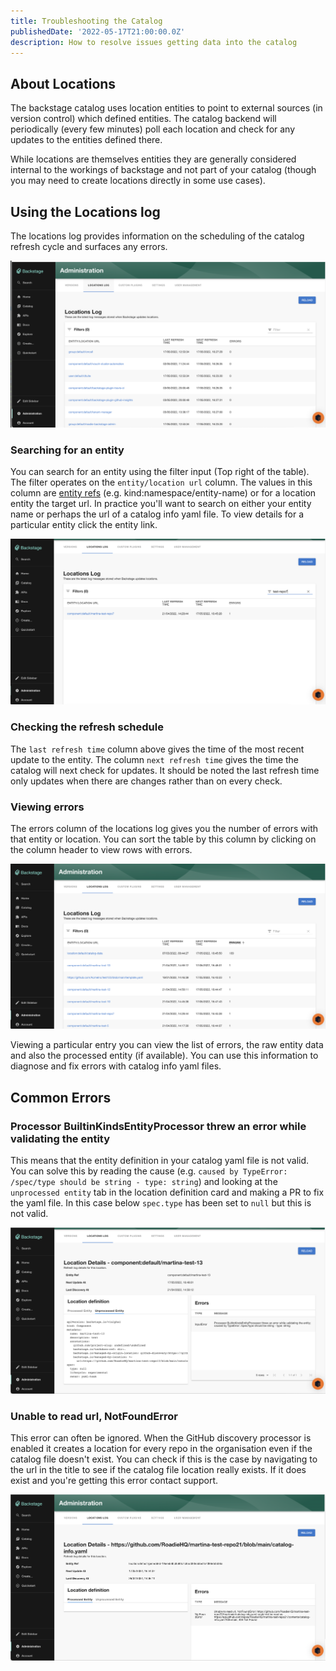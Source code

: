 ```yaml
---
title: Troubleshooting the Catalog
publishedDate: '2022-05-17T21:00:00.0Z'
description: How to resolve issues getting data into the catalog
---
```


## About Locations

The backstage catalog uses location entities to point to external sources (in version control) which defined entities.
The catalog backend will periodically (every few minutes) poll each location and check for any updates to the entities
defined there. 

While locations are themselves entities they are generally considered internal to the workings of backstage and not part 
of your catalog (though you may need to create locations directly in some use cases).

## Using the Locations log

The locations log provides information on the scheduling of the catalog refresh cycle and surfaces any errors.

![locations log home](./locations-log-unsorted.png)

### Searching for an entity

You can search for an entity using the filter input (Top right of the table). The filter operates on the `entity/location url`
column. The values in this column are [entity refs](https://backstage.io/docs/features/software-catalog/references#string-references) (e.g. kind:namespace/entity-name) 
or for a location entity the target url. In practice you'll want to search on either your entity name or perhaps
the url of a catalog info yaml file. To view details for a particular entity click the entity link.

![locations log search](./locations-log-search.png)

### Checking the refresh schedule

The `last refresh time` column above gives the time of the most recent update to the entity. The column `next refresh time`
gives the time the catalog will next check for updates. It should be noted the last refresh time only updates when
there are changes rather than on every check.

### Viewing errors

The errors column of the locations log gives you the number of errors with that entity or location. You can sort the
table by this column by clicking on the column header to view rows with errors.

![locations log errors](./locations-log-errors.png)

Viewing a particular entry you can view the list of errors, the raw entity data and also the processed entity (if available).
You can use this information to diagnose and fix errors with catalog info yaml files.

## Common Errors

### Processor BuiltinKindsEntityProcessor threw an error while validating the entity

This means that the entity definition in your catalog yaml file is not valid. You can solve this by reading the cause
(e.g. `caused by TypeError: /spec/type should be string - type: string`) and looking at the `unprocessed entity` tab
in the location definition card and making a PR to fix the yaml file. In this case below `spec.type` has been set to `null`
but this is not valid.

![locations log BuiltinKindsEntityProcessor](./locations-log-BuiltinKindsEntityProcessor.png)

### Unable to read url, NotFoundError

This error can often be ignored. When the GitHub discovery processor is enabled it creates a location for every
repo in the organisation even if the catalog file doesn't exist. You can check if this is the case by navigating to
the url in the title to see if the catalog file location really exists. If it does exist and you're getting this error
contact support.

![locations log notfound](./locations-log-NotFoundError.png)

